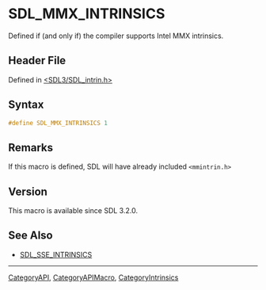 # SDL_MMX_INTRINSICS

Defined if (and only if) the compiler supports Intel MMX intrinsics.

## Header File

Defined in [<SDL3/SDL_intrin.h>](https://github.com/libsdl-org/SDL/blob/main/include/SDL3/SDL_intrin.h)

## Syntax

```c
#define SDL_MMX_INTRINSICS 1
```

## Remarks

If this macro is defined, SDL will have already included `<mmintrin.h>`

## Version

This macro is available since SDL 3.2.0.

## See Also

- [SDL_SSE_INTRINSICS](SDL_SSE_INTRINSICS)






----
[CategoryAPI](CategoryAPI), [CategoryAPIMacro](CategoryAPIMacro), [CategoryIntrinsics](CategoryIntrinsics)

